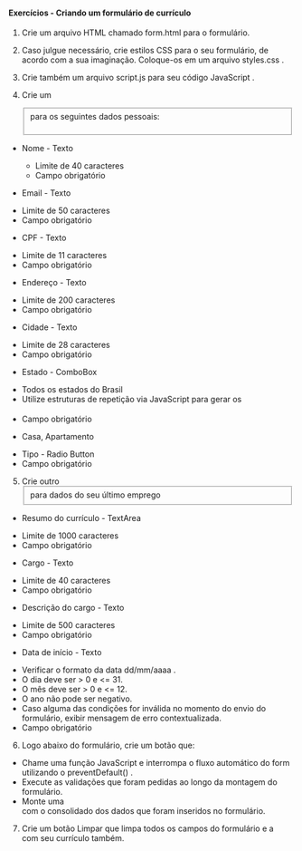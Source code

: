 #### Exercícios - Criando um formulário de currículo

1. Crie um arquivo HTML chamado form.html para o formulário.

2. Caso julgue necessário, crie estilos CSS para o seu formulário, de acordo com a sua imaginação. Coloque-os em um arquivo styles.css .

3. Crie também um arquivo script.js para seu código JavaScript .

4. Crie um <fieldset> para os seguintes dados pessoais:

* Nome - Texto
  - Limite de 40 caracteres
  - Campo obrigatório

* Email - Texto
 - Limite de 50 caracteres
 - Campo obrigatório

* CPF - Texto
 - Limite de 11 caracteres
 - Campo obrigatório

* Endereço - Texto
 - Limite de 200 caracteres
 - Campo obrigatório

* Cidade - Texto
 - Limite de 28 caracteres
 - Campo obrigatório

* Estado - ComboBox
 - Todos os estados do Brasil
 - Utilize estruturas de repetição via JavaScript para gerar os <option>
 - Campo obrigatório

* Casa, Apartamento
 - Tipo - Radio Button
 - Campo obrigatório

5. Crie outro <fieldset> para dados do seu último emprego

* Resumo do currículo - TextArea
 - Limite de 1000 caracteres
 - Campo obrigatório

* Cargo - Texto
 - Limite de 40 caracteres
 - Campo obrigatório

* Descrição do cargo - Texto
 - Limite de 500 caracteres
 - Campo obrigatório

* Data de início - Texto
 - Verificar o formato da data dd/mm/aaaa .
 - O dia deve ser > 0 e <= 31.
 - O mês deve ser > 0 e <= 12.
 - O ano não pode ser negativo.
 - Caso alguma das condições for inválida no momento do envio do formulário, exibir mensagem de erro contextualizada.
 - Campo obrigatório

6. Logo abaixo do formulário, crie um botão que:
 - Chame uma função JavaScript e interrompa o fluxo automático do form utilizando o preventDefault() .
 - Execute as validações que foram pedidas ao longo da montagem do formulário.
 - Monte uma <div> com o consolidado dos dados que foram inseridos no formulário.

7. Crie um botão Limpar que limpa todos os campos do formulário e a <div> com seu currículo também.